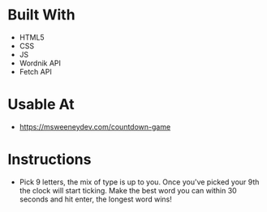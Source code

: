 # Built With

* HTML5
* CSS
* JS
* Wordnik API
* Fetch API

# Usable At

* https://msweeneydev.com/countdown-game

# Instructions

* Pick 9 letters, the mix of type is up to you. Once you've picked your 9th the clock will start ticking. Make the best word you can within 30 seconds and hit enter, the longest word wins!
